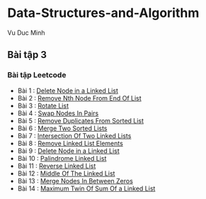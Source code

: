 # Data-Structures-and-Algorithm
Vu Duc Minh
## Bài tập 3 
### Bài tập Leetcode
- Bài 1 : [Delete Node in a Linked List](https://leetcode.com/problems/delete-node-in-a-linked-list/)
- Bài 2 : [Remove Nth Node From End Of List](https://leetcode.com/problems/remove-nth-node-from-end-of-list/)
- Bài 3 : [Rotate List](https://leetcode.com/problems/rotate-list/)
- Bài 4 : [Swap Nodes In Pairs](https://leetcode.com/problems/swap-nodes-in-pairs/)
- Bài 5 : [Remove Duplicates From Sorted List](https://leetcode.com/problems/remove-duplicates-from-sorted-list/)
- Bài 6 : [Merge Two Sorted Lists](https://leetcode.com/problems/merge-two-sorted-lists/)
- Bài 7 : [Intersection Of Two Linked Lists](https://leetcode.com/problems/intersection-of-two-linked-lists/)
- Bài 8 : [Remove Linked List Elements](https://leetcode.com/problems/remove-linked-list-elements/)
- Bài 9 : [Delete Node in a Linked List](https://leetcode.com/problems/delete-node-in-a-linked-list/)
- Bài 10 : [Palindrome Linked List](https://leetcode.com/problems/palindrome-linked-list/)
- Bài 11 : [Reverse Linked List](https://leetcode.com/problems/reverse-linked-list/)
- Bài 12 : [Middle Of The Linked List](https://leetcode.com/problems/middle-of-the-linked-list/)
- Bài 13 : [Merge Nodes In Between Zeros](https://leetcode.com/problems/merge-nodes-in-between-zeros/)
- Bài 14 : [Maximum Twin Of Sum Of a Linked List](https://leetcode.com/problems/maximum-twin-sum-of-a-linked-list/)
